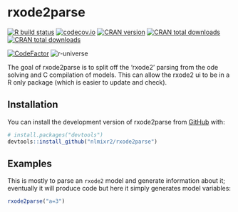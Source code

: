 
<!-- README.md is generated from README.Rmd. Please edit that file -->

# rxode2parse

<!-- badges: start -->

[![R build
status](https://github.com/nlmixr2/rxode2parse/workflows/R-CMD-check/badge.svg)](https://github.com/nlmixr2/rxode2parse/actions)
[![codecov.io](https://codecov.io/gh/nlmixr2/rxode2parse/coverage.svg)](https://app.codecov.io/gh/nlmixr2/rxode2parse)
[![CRAN
version](http://www.r-pkg.org/badges/version/rxode2parse)](https://cran.r-project.org/package=rxode2parse)
[![CRAN total
downloads](https://cranlogs.r-pkg.org/badges/grand-total/rxode2parse)](https://cran.r-project.org/package=rxode2parse)
[![CRAN total
downloads](https://cranlogs.r-pkg.org/badges/rxode2parse)](https://cran.r-project.org/package=rxode2parse)

[![CodeFactor](https://www.codefactor.io/repository/github/nlmixr2/rxode2parse/badge)](https://www.codefactor.io/repository/github/nlmixr2/rxode2parse)
![r-universe](https://nlmixr2.r-universe.dev/badges/rxode2parse)
<!-- badges: end -->

The goal of rxode2parse is to split off the ‘rxode2’ parsing from the
ode solving and C compilation of models. This can allow the rxode2 ui to
be in a R only package (which is easier to update and check).

## Installation

You can install the development version of rxode2parse from
[GitHub](https://github.com/) with:

``` r
# install.packages("devtools")
devtools::install_github("nlmixr2/rxode2parse")
```

## Examples

This is mostly to parse an `rxode2` model and generate information about
it; eventually it will produce code but here it simply generates model
variables:

``` r
rxode2parse("a=3")
```
